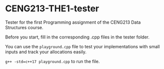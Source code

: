 # CENG213-THE1-tester
Tester for the first Programming assignment of the CENG213 Data Structures course.

Before you start, fill in the corresponding .cpp files in the tester folder.

You can use the ```playground.cpp``` file to test your implementations with small inputs and track your allocations easily.

```g++ -std=c++17 playground.cpp``` to run the file.
